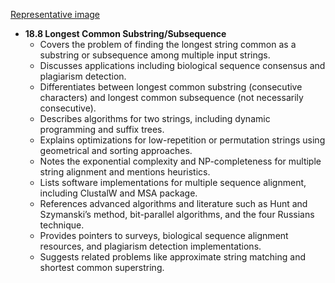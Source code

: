 [Representative image](ADM-ch18-strings-longest-common-substring.best.png)

- **18.8 Longest Common Substring/Subsequence**  
  - Covers the problem of finding the longest string common as a substring or subsequence among multiple input strings.  
  - Discusses applications including biological sequence consensus and plagiarism detection.  
  - Differentiates between longest common substring (consecutive characters) and longest common subsequence (not necessarily consecutive).  
  - Describes algorithms for two strings, including dynamic programming and suffix trees.  
  - Explains optimizations for low-repetition or permutation strings using geometrical and sorting approaches.  
  - Notes the exponential complexity and NP-completeness for multiple string alignment and mentions heuristics.  
  - Lists software implementations for multiple sequence alignment, including ClustalW and MSA package.  
  - References advanced algorithms and literature such as Hunt and Szymanski’s method, bit-parallel algorithms, and the four Russians technique.  
  - Provides pointers to surveys, biological sequence alignment resources, and plagiarism detection implementations.  
  - Suggests related problems like approximate string matching and shortest common superstring.
